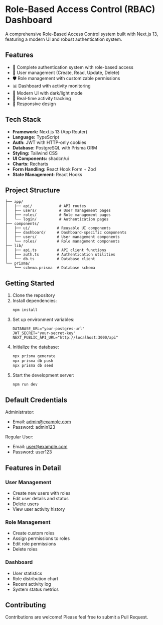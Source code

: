 # Role-Based Access Control (RBAC) Dashboard

A comprehensive Role-Based Access Control system built with Next.js 13, featuring a modern UI and robust authentication system.

## Features

- 🔐 Complete authentication system with role-based access
- 👥 User management (Create, Read, Update, Delete)
- 🛡️ Role management with customizable permissions
- 📊 Dashboard with activity monitoring
- 🎨 Modern UI with dark/light mode
- 🔄 Real-time activity tracking
- 📱 Responsive design

## Tech Stack

- **Framework:** Next.js 13 (App Router)
- **Language:** TypeScript
- **Auth:** JWT with HTTP-only cookies
- **Database:** PostgreSQL with Prisma ORM
- **Styling:** Tailwind CSS
- **UI Components:** shadcn/ui
- **Charts:** Recharts
- **Form Handling:** React Hook Form + Zod
- **State Management:** React Hooks

## Project Structure

```
├── app/
│   ├── api/            # API routes
│   ├── users/          # User management pages
│   ├── roles/          # Role management pages
│   └── login/          # Authentication pages
├── components/
│   ├── ui/            # Reusable UI components
│   ├── dashboard/     # Dashboard-specific components
│   ├── users/         # User management components
│   └── roles/         # Role management components
├── lib/
│   ├── api.ts         # API client functions
│   ├── auth.ts        # Authentication utilities
│   └── db.ts          # Database client
└── prisma/
    └── schema.prisma  # Database schema
```

## Getting Started

1. Clone the repository
2. Install dependencies:
   ```bash
   npm install
   ```
3. Set up environment variables:
   ```
   DATABASE_URL="your-postgres-url"
   JWT_SECRET="your-secret-key"
   NEXT_PUBLIC_API_URL="http://localhost:3000/api"
   ```
4. Initialize the database:
   ```bash
   npx prisma generate
   npx prisma db push
   npx prisma db seed
   ```
5. Start the development server:
   ```bash
   npm run dev
   ```

## Default Credentials

Administrator:
- Email: admin@example.com
- Password: admin123

Regular User:
- Email: user@example.com
- Password: user123

## Features in Detail

### User Management
- Create new users with roles
- Edit user details and status
- Delete users
- View user activity history

### Role Management
- Create custom roles
- Assign permissions to roles
- Edit role permissions
- Delete roles

### Dashboard
- User statistics
- Role distribution chart
- Recent activity log
- System status metrics

## Contributing

Contributions are welcome! Please feel free to submit a Pull Request.